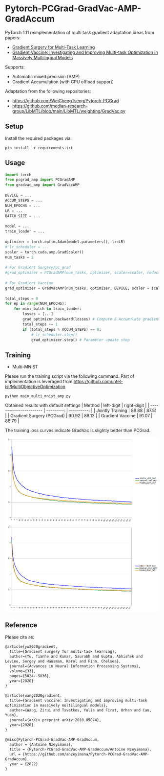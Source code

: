 # Pytorch-PCGrad-GradVac-AMP-GradAccum

PyTorch 1.11 reimplementation of multi task gradient adaptation ideas from papers:
- [Gradient Surgery for Multi-Task Learning](https://arxiv.org/abs/2001.06782)
- [Gradient Vaccine: Investigating and Improving Multi-task Optimization in Massively Multilingual Models](https://arxiv.org/abs/2010.05874)

Supports:
- Automatic mixed precision (AMP)
- Gradient Accumulation (with CPU offload support)

Adaptation from the following repositories:
- https://github.com/WeiChengTseng/Pytorch-PCGrad
- https://github.com/median-research-group/LibMTL/blob/main/LibMTL/weighting/GradVac.py

## Setup
Install the required packages via:
```
pip install -r requirements.txt
```

## Usage

```python
import torch
from pcgrad_amp import PCGradAMP
from gradvac_amp import GradVacAMP

DEVICE = ...
ACCUM_STEPS = ...
NUM_EPOCHS = ...
LR = ...
BATCH_SIZE = ...

model = ...
train_loader = ...

optimizer = torch.optim.Adam(model.parameters(), lr=LR)
# lr_scheduler = ...
scaler = torch.cuda.amp.GradScaler()
num_tasks = 2

# For Gradient Surgery/pc_grad
#grad_optimizer = PCGradAMP(num_tasks, optimizer, scaler=scaler, reduction='sum', cpu_offload= False)

# For Gradient Vaccine
grad_optimizer = GradVacAMP(num_tasks, optimizer, DEVICE, scaler = scaler, beta = 1e-2, reduction='sum', cpu_offload = False)

total_steps = 0
for ep in range(NUM_EPOCHS):
    for mini_batch in train_loader:
        losses = [...]
        grad_optimizer.backward(losses) # Compute & Accumulate gradients
        total_steps += 1
        if (total_steps % ACCUM_STEPS) == 0:
            # lr_scheduler.step()
            grad_optimizer.step() # Parameter update step

```

## Training
- Multi-MNIST

Please run the training script via the following command. Part of implementation is leveraged from https://github.com/intel-isl/MultiObjectiveOptimization
  ```
  python main_multi_mnist_amp.py
  ```
  Obtained results with default settings
  | Method                  | left-digit | right-digit |
  | ----------------------- | ---------: | ----------: |
  | Jointly Training        |      89.88 |       87.51 |
  | Gradient Surgery (PCGrad) |      90.92 |       88.13 |
  | Gradient Vaccine       |      91.07 |       88.79 |

The training loss curves indicate GradVac is slightly better than PCGrad.

<img src="left_loss.png"/>

<img src="right_loss.png"/>


## Reference

Please cite as:

```
@article{yu2020gradient,
  title={Gradient surgery for multi-task learning},
  author={Yu, Tianhe and Kumar, Saurabh and Gupta, Abhishek and Levine, Sergey and Hausman, Karol and Finn, Chelsea},
  journal={Advances in Neural Information Processing Systems},
  volume={33},
  pages={5824--5836},
  year={2020}
}

@article{wang2020gradient,
  title={Gradient vaccine: Investigating and improving multi-task optimization in massively multilingual models},
  author={Wang, Zirui and Tsvetkov, Yulia and Firat, Orhan and Cao, Yuan},
  journal={arXiv preprint arXiv:2010.05874},
  year={2020}
}

@misc{Pytorch-PCGrad-GradVac-AMP-GradAccum,
  author = {Antoine Nzeyimana},
  title = {Pytorch-PCGrad-GradVac-AMP-GradAccum/Antoine Nzeyimana},
  url = {https://github.com/anzeyimana/Pytorch-PCGrad-GradVac-AMP-GradAccum},
  year = {2022}
}
```
